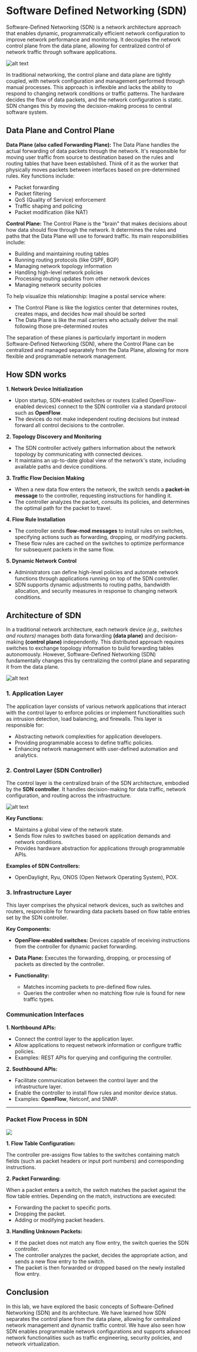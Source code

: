 # Software Defined Networking (SDN)

Software-Defined Networking (SDN) is a network architecture approach that enables dynamic, programmatically efficient network configuration to improve network performance and monitoring. It decouples the network control plane from the data plane, allowing for centralized control of network traffic through software applications.

![alt text](image-1.png)

In traditional networking, the control plane and data plane are tightly coupled, with network configuration and management performed through manual processes. This approach is inflexible and lacks the ability to respond to changing network conditions or traffic patterns. The hardware decides the flow of data packets, and the network configuration is static. SDN changes this by moving the decision-making process to central software system.

## Data Plane and Control Plane

**Data Plane (also called Forwarding Plane):**
The Data Plane handles the actual forwarding of data packets through the network. It's responsible for moving user traffic from source to destination based on the rules and routing tables that have been established. Think of it as the worker that physically moves packets between interfaces based on pre-determined rules. Key functions include:
- Packet forwarding
- Packet filtering
- QoS (Quality of Service) enforcement
- Traffic shaping and policing
- Packet modification (like NAT)

**Control Plane:**
The Control Plane is the "brain" that makes decisions about how data should flow through the network. It determines the rules and paths that the Data Plane will use to forward traffic. Its main responsibilities include:
- Building and maintaining routing tables
- Running routing protocols (like OSPF, BGP)
- Managing network topology information
- Handling high-level network policies
- Processing routing updates from other network devices
- Managing network security policies

To help visualize this relationship: Imagine a postal service where:
- The Control Plane is like the logistics center that determines routes, creates maps, and decides how mail should be sorted
- The Data Plane is like the mail carriers who actually deliver the mail following those pre-determined routes

The separation of these planes is particularly important in modern Software-Defined Networking (SDN), where the Control Plane can be centralized and managed separately from the Data Plane, allowing for more flexible and programmable network management.

## How SDN works 

**1. Network Device Initialization**  
- Upon startup, SDN-enabled switches or routers (called OpenFlow-enabled devices) connect to the SDN controller via a standard protocol such as **OpenFlow**.  
- The devices do not make independent routing decisions but instead forward all control decisions to the controller.

**2. Topology Discovery and Monitoring**  
- The SDN controller actively gathers information about the network topology by communicating with connected devices.
- It maintains an up-to-date global view of the network's state, including available paths and device conditions.

**3. Traffic Flow Decision Making**  
- When a new data flow enters the network, the switch sends a **packet-in message** to the controller, requesting instructions for handling it.  
- The controller analyzes the packet, consults its policies, and determines the optimal path for the packet to travel.

**4. Flow Rule Installation**  
- The controller sends **flow-mod messages** to install rules on switches, specifying actions such as forwarding, dropping, or modifying packets.  
- These flow rules are cached on the switches to optimize performance for subsequent packets in the same flow.

**5. Dynamic Network Control**  
- Administrators can define high-level policies and automate network functions through applications running on top of the SDN controller.  
- SDN supports dynamic adjustments to routing paths, bandwidth allocation, and security measures in response to changing network conditions.


## Architecture of SDN

In a traditional network architecture, each network device *(e.g., switches and routers)* manages both data forwarding **(data plane)** and decision-making **(control plane)** independently. This distributed approach requires switches to exchange topology information to build forwarding tables autonomously. However, Software-Defined Networking (SDN) fundamentally changes this by centralizing the control plane and separating it from the data plane.

![alt text](image-2.png)

### **1. Application Layer**

The application layer consists of various network applications that interact with the control layer to enforce policies or implement functionalities such as intrusion detection, load balancing, and firewalls. This layer is responsible for:

- Abstracting network complexities for application developers.
- Providing programmable access to define traffic policies.
- Enhancing network management with user-defined automation and analytics.

### **2. Control Layer (SDN Controller)**

The control layer is the centralized brain of the SDN architecture, embodied by the **SDN controller**. It handles decision-making for data traffic, network configuration, and routing across the infrastructure.

![alt text](image-3.png)

**Key Functions:**  
- Maintains a global view of the network state.  
- Sends flow rules to switches based on application demands and network conditions.  
- Provides hardware abstraction for applications through programmable APIs.

**Examples of SDN Controllers:**  
- OpenDaylight, Ryu, ONOS (Open Network Operating System), POX.

### **3. Infrastructure Layer**

This layer comprises the physical network devices, such as switches and routers, responsible for forwarding data packets based on flow table entries set by the SDN controller.  

**Key Components:**  
- **OpenFlow-enabled switches:** Devices capable of receiving instructions from the controller for dynamic packet forwarding.
- **Data Plane:** Executes the forwarding, dropping, or processing of packets as directed by the controller.
- **Functionality:**

  - Matches incoming packets to pre-defined flow rules.  
  - Queries the controller when no matching flow rule is found for new traffic types.

### **Communication Interfaces**

**1. Northbound APIs:**  
- Connect the control layer to the application layer.  
- Allow applications to request network information or configure traffic policies.
- Examples: REST APIs for querying and configuring the controller.

**2. Southbound APIs:**  
- Facilitate communication between the control layer and the infrastructure layer.
- Enable the controller to install flow rules and monitor device status.
- Examples: **OpenFlow**, Netconf, and SNMP.

---

### **Packet Flow Process in SDN**

![](./images/sdn-packet-flow.drawio.svg)

**1. Flow Table Configuration:**  

The controller pre-assigns flow tables to the switches containing match fields (such as packet headers or input port numbers) and corresponding instructions.

**2. Packet Forwarding:**  

When a packet enters a switch, the switch matches the packet against the flow table entries. Depending on the match, instructions are executed:
  - Forwarding the packet to specific ports.
  - Dropping the packet.
  - Adding or modifying packet headers.

**3. Handling Unknown Packets:**  

- If the packet does not match any flow entry, the switch queries the SDN controller.  
- The controller analyzes the packet, decides the appropriate action, and sends a new flow entry to the switch.  
- The packet is then forwarded or dropped based on the newly installed flow entry.


## Conclusion

In this lab, we have explored the basic concepts of Software-Defined Networking (SDN) and its architecture. We have learned how SDN separates the control plane from the data plane, allowing for centralized network management and dynamic traffic control. We have also seen how SDN enables programmable network configurations and supports advanced network functionalities such as traffic engineering, security policies, and network virtualization.



